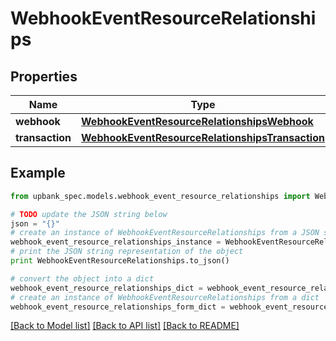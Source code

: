 # WebhookEventResourceRelationships


## Properties

Name | Type | Description | Notes
------------ | ------------- | ------------- | -------------
**webhook** | [**WebhookEventResourceRelationshipsWebhook**](WebhookEventResourceRelationshipsWebhook.md) |  | 
**transaction** | [**WebhookEventResourceRelationshipsTransaction**](WebhookEventResourceRelationshipsTransaction.md) |  | [optional] 

## Example

```python
from upbank_spec.models.webhook_event_resource_relationships import WebhookEventResourceRelationships

# TODO update the JSON string below
json = "{}"
# create an instance of WebhookEventResourceRelationships from a JSON string
webhook_event_resource_relationships_instance = WebhookEventResourceRelationships.from_json(json)
# print the JSON string representation of the object
print WebhookEventResourceRelationships.to_json()

# convert the object into a dict
webhook_event_resource_relationships_dict = webhook_event_resource_relationships_instance.to_dict()
# create an instance of WebhookEventResourceRelationships from a dict
webhook_event_resource_relationships_form_dict = webhook_event_resource_relationships.from_dict(webhook_event_resource_relationships_dict)
```
[[Back to Model list]](../README.md#documentation-for-models) [[Back to API list]](../README.md#documentation-for-api-endpoints) [[Back to README]](../README.md)


